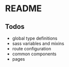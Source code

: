 # README

## Todos

- global type definitions
- sass variables and mixins
- route configuration
- common components
- pages